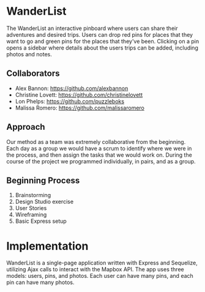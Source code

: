 # WanderList
The WanderList an interactive pinboard where users can share their adventures and desired trips. Users can drop red pins for places that they want to go and green pins for the places that they've been. Clicking on a pin opens a sidebar where details about the users trips can be added, including photos and notes.

## Collaborators
- Alex Bannon: https://github.com/alexbannon
- Christine Lovett: https://github.com/christinelovett
- Lon Phelps: https://github.com/puzzleboks
- Malissa Romero: https://github.com/malissaromero

## Approach
Our method as a team was extremely collaborative from the beginning. Each day as a group we would have a scrum to identify where we were in the process, and then assign the tasks that we would work on. During the course of the project we programmed individually, in pairs, and as a group.

## Beginning Process
1. Brainstorming
2. Design Studio exercise
3. User Stories
4. Wireframing
5. Basic Express setup

# Implementation
WanderList is a single-page application written with Express and Sequelize, utilizing Ajax calls to interact with the Mapbox API. The app uses three models: users, pins, and photos. Each user can have many pins, and each pin can have many photos. 
